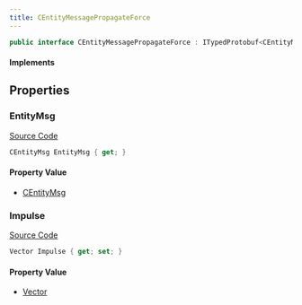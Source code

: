 ```yaml
---
title: CEntityMessagePropagateForce
---
```


```csharp
public interface CEntityMessagePropagateForce : ITypedProtobuf<CEntityMessagePropagateForce>, INativeHandle
```

#### Implements

## Properties

### EntityMsg

[Source Code](https://github.com/swiftly-solution/swiftlys2/blob/main/managed/src/SwiftlyS2.Generated/Protobufs/Interfaces/CEntityMessagePropagateForce.cs#L16)

```csharp
CEntityMsg EntityMsg { get; }
```

#### Property Value

- [CEntityMsg](/docs/api/shared/protobufdefinitions/centitymsg)

### Impulse

[Source Code](https://github.com/swiftly-solution/swiftlys2/blob/main/managed/src/SwiftlyS2.Generated/Protobufs/Interfaces/CEntityMessagePropagateForce.cs#L13)

```csharp
Vector Impulse { get; set; }
```

#### Property Value

- [Vector](/docs/api/shared/natives/vector)

